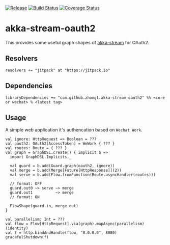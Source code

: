 [![Release](https://jitpack.io/v/zhongl/akka-stream-oauth2.svg)](https://jitpack.io/#zhongl/akka-stream-oauth2)
[![Build Status](https://travis-ci.org/zhongl/akka-stream-oauth2.svg?branch=master)](https://travis-ci.org/zhongl/akka-stream-oauth2)
[![Coverage Status](https://coveralls.io/repos/github/zhongl/akka-stream-oauth2/badge.svg?branch=master)](https://coveralls.io/github/zhongl/akka-stream-oauth2?branch=master)

# akka-stream-oauth2

This provides some useful graph shapes of [akka-stream](https://doc.akka.io/docs/akka/current/stream/index.html) for OAuth2.

## Resolvers

```
resolvers += "jitpack" at "https://jitpack.io"
```

## Dependencies

```
libraryDependencies += "com.github.zhongl.akka-stream-oauth2" %% <core or wechat> % <latest tag>
```

## Usage

A simple web application it's authencation based on `Wechat Work`.

```
val ignore: HttpRequest => Boolean = ???
val oauth2: OAuth2[AccessToken] = WeWork { ??? }
val routes: Route = { ??? }
val graph = GraphDSL.create() { implicit b =>
  import GraphDSL.Implicits._

  val guard = b.add(Guard.graph(oauth2, ignore))
  val merge = b.add(Merge[Future[HttpResponse]](2))
  val serve = b.add(Flow.fromFunction(Route.asyncHandler(routes)))

  // format: OFF
  guard.out0 ~> serve ~> merge
  guard.out1          ~> merge
  // format: ON

  FlowShape(guard.in, merge.out)
}
    
val parallelism: Int = ???
val flow = Flow[HttpRequest].via(graph).mapAsync(parallelism)(identity)
val f = http.bindAndHandle(flow, "0.0.0.0", 8080)
gracefulShutdown(f)
```

